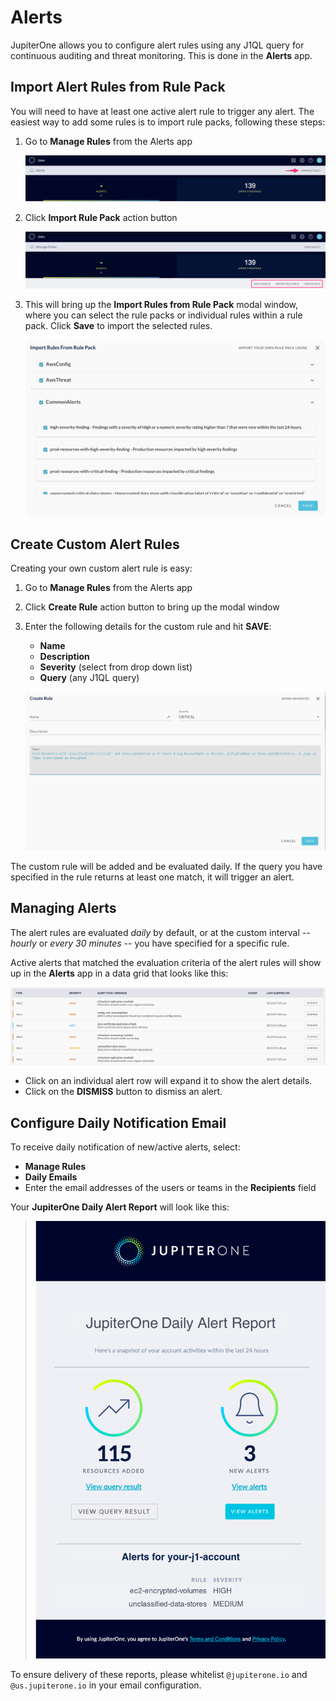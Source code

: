 # Alerts

JupiterOne allows you to configure alert rules using any J1QL query for
continuous auditing and threat monitoring. This is done in the **Alerts** app.

## Import Alert Rules from Rule Pack

You will need to have at least one active alert rule to trigger any alert. The
easiest way to add some rules is to import rule packs, following these steps:

1. Go to **Manage Rules** from the Alerts app
  
   ![](../assets/alerts-header.png)

1. Click **Import Rule Pack** action button

   ![](../assets/alerts-rules-actions.png)

1. This will bring up the **Import Rules from Rule Pack** modal window, where
   you can select the rule packs or individual rules within a rule pack. Click
   **Save** to import the selected rules.

   ![](../assets/alerts-import-rule-pack.png)

## Create Custom Alert Rules

Creating your own custom alert rule is easy:

1. Go to **Manage Rules** from the Alerts app

1. Click **Create Rule** action button to bring up the modal window

1. Enter the following details for the custom rule and hit **SAVE**:

   - **Name**
   - **Description**
   - **Severity** (select from drop down list)
   - **Query** (any J1QL query)

   ![](../assets/alerts-create-rule.png)

The custom rule will be added and be evaluated daily. If the query you have
specified in the rule returns at least one match, it will trigger an alert.

## Managing Alerts

The alert rules are evaluated _daily_ by default, or at the custom interval --
_hourly_ or _every 30 minutes_ -- you have specified for a specific rule.

Active alerts that matched the evaluation criteria of the alert rules will show
up in the **Alerts** app in a data grid that looks like this:

![](../assets/alerts-grid.png)

- Click on an individual alert row will expand it to show the alert details.
- Click on the **DISMISS** button to dismiss an alert.

## Configure Daily Notification Email

To receive daily notification of new/active alerts, select:

- **Manage Rules**
- **Daily Emails**
- Enter the email addresses of the users or teams in the **Recipients** field

Your **JupiterOne Daily Alert Report** will look like this:

> ![](../assets/alerts-daily-email.png)

To ensure delivery of these reports, please whitelist `@jupiterone.io` and
`@us.jupiterone.io` in your email configuration.
